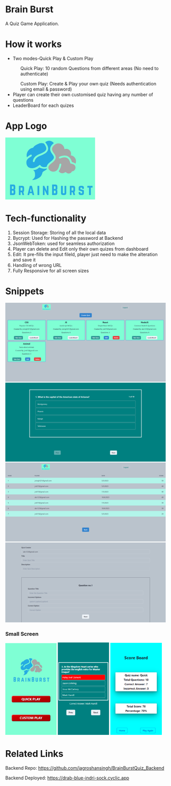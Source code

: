 # Brain Burst 
A Quiz Game Application.

# How it works
<ul>
  <li>Two modes-Quick Play & Custom Play </li>
  <ol>Quick Play: 10 random Questions from different areas (No need to authenticate)</ol>
  <ol>Custom Play: Create & Play your own quiz (Needs authentication using email & password)</ol>
  <li>Player can create their own customised quiz having any number of questions</li>
  <li>LeaderBoard for each quizes</li>
</ul>

# App Logo
<img src="https://github.com/jagroshansingh/Quiz/blob/master/frontend/public/BrainBurst_Logo.png?raw=true"/>

# Tech-functionality
<ol>
  <li>Session Storage: Storing of all the local data</li>
  <li>Bycrypt: Used for Hashing the password at Backend</li>
  <li>JsonWebToken: used for seamless authorization</li>
  <li>Player can delete and Edit only their own quizes from dashboard</li>
  <li>Edit: It pre-fills the input fileld, player just need to make the alteration and save it</li>
  <li>Handling of wrong URL</li>
  <li>Fully Responsive for all screen sizes</li>
</ol>

# Snippets
<div>
<img src="./screenshots/QuizApp_Dashboard.png" alt="Dashboard">
<img src="./screenshots/mcqPage.png" alt="mcqPage">
<img src="./screenshots/LeaderBoard.png" alt="LeaderBoard">
<img src="./screenshots/CreateQuiz.png" alt="CreateQuiz">

### Small Screen
<div>
<img src="./screenshots/Mobile-HomePage.png" alt="HomePage" width="32%">
<img src="./screenshots/Mobile-mcqPage.png" alt="mcqPage" width="32%">
<img src="./screenshots/Mobile-ScoreBoard.png" alt="ScoreBoard" width="32%">
</div>
</div>

# Related Links
<p>Backend Repo: <a href="https://github.com/jagroshansingh/BrainBurstQuiz_Backend">https://github.com/jagroshansingh/BrainBurstQuiz_Backend</a></p>
<p>Backend Deployed: <a href="https://drab-blue-indri-sock.cyclic.app">https://drab-blue-indri-sock.cyclic.app</a></p>
